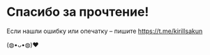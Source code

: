 # Спасибо за прочтение!

Если нашли ошибку или опечатку – пишите https://t.me/kirillsakun

(⁠◍⁠•⁠ᴗ⁠•⁠◍⁠)⁠❤️

